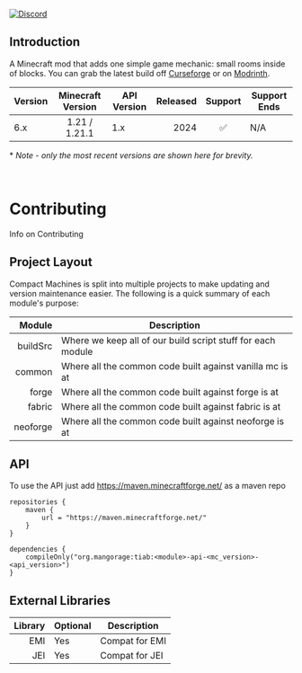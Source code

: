 <a href="https://discord.mangorage.org/" rel="nofollow"><img src="https://img.shields.io/discord/834300742864601088?label=Discord&amp;logo=discord&amp;logoColor=white&amp;style=for-the-badge" alt="Discord"></a>

## Introduction

A Minecraft mod that adds one simple game mechanic: small rooms inside of blocks. You can grab the latest build off
[Curseforge] or on [Modrinth].

| Version | Minecraft Version | API Version |      Released | Support | Support Ends   |
|:--------|:-----------------:|-------------|--------------:|:-------:|----------------|
| 6.x     |   1.21 / 1.21.1   | 1.x         |          2024 |    ✅   |  N/A           |


\* *Note - only the most recent versions are shown here for brevity.*

​

# Contributing

Info on Contributing

## Project Layout
Compact Machines is split into multiple projects to make updating and version maintenance easier.
The following is a quick summary of each module's purpose:

|           Module | Description                                                  |
|-----------------:|--------------------------------------------------------------|
|         buildSrc | Where we keep all of our build script stuff for each module  |
|         common   | Where all the common code built against vanilla mc is at     |
|         forge    | Where all the common code built against forge is at          |
|         fabric   | Where all the common code built against fabric is at         |
|         neoforge | Where all the common code built against neoforge is at       |

## API

To use the API just add https://maven.minecraftforge.net/ as a maven repo

```
repositories {
    maven {
        url = "https://maven.minecraftforge.net/"
    }
}

dependencies {
    compileOnly("org.mangorage:tiab:<module>-api-<mc_version>-<api_version>")
}
```



## External Libraries

|   Library | Optional | Description    |
|----------:|----------|----------------|
| EMI       |   Yes    | Compat for EMI |
| JEI       |   Yes    | Compat for JEI |


[Curseforge]: https://www.curseforge.com/minecraft/mc-mods/time-in-a-bottle-universal
[Modrinth]: https://modrinth.com/mod/time-in-a-bottle-universal
